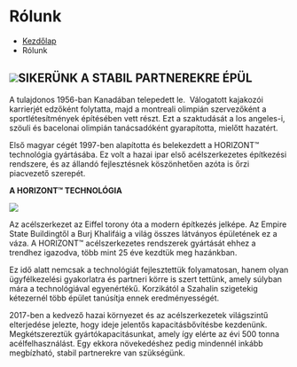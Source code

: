 # Rólunk

- [Kezdőlap](https://horizontglobal.com/) 
- Rólunk

## ![](https://horizontglobal.com/wp-content/uploads/2020/10/otok-2.jpg)SIKERÜNK A STABIL PARTNEREKRE ÉPÜL

A tulajdonos 1956-ban Kanadában telepedett le.  Válogatott kajakozói karrierjét edzőként folytatta, majd a montreali olimpián szervezőként a sportlétesítmények építésében vett részt. Ezt a szaktudását a los angeles-i, szöuli és bacelonai olimpián tanácsadóként gyarapította, mielőtt hazatért.

Első magyar cégét 1997-ben alapította és belekezdett a HORIZONT™ technológia gyártásába. Ez volt a hazai ipar első acélszerkezetes építkezési rendszere, és az állandó fejlesztésnek köszönhetően azóta is őrzi piacvezető szerepét.

**A HORIZONT™ TECHNOLÓGIA**

![](https://horizontglobal.com/wp-content/uploads/2020/10/otok2-1-300x270-1.png)

Az acélszerkezet az Eiffel torony óta a modern építkezés jelképe. Az Empire State Buildingtől a Burj Khalifáig a világ összes látványos épületének ez a váza. A HORIZONT™ acélszerkezetes rendszerek gyártását ehhez a trendhez igazodva, több mint 25 éve kezdtük meg hazánkban.

Ez idő alatt nemcsak a technológiát fejlesztettük folyamatosan, hanem olyan ügyfélkezelési gyakorlatra és partneri körre is szert tettünk, amely súlyban mára a technológiával egyenértékű. Korzikától a Szahalin szigetekig kétezernél több épület tanúsítja ennek eredményességét.

2017-ben a kedvező hazai környezet és az acélszerkezetek világszintű elterjedése jelezte, hogy ideje jelentős kapacitásbővítésbe kezdenünk. Megkétszereztük gyártókapacitásunkat, amely így elérte az évi 500 tonna acélfelhasználást. Egy ekkora növekedéshez pedig mindennél inkább megbízható, stabil partnerekre van szükségünk.